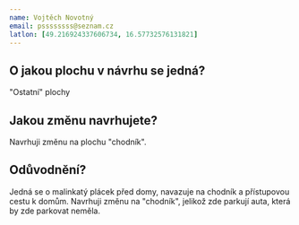 ```yaml
---
name: Vojtěch Novotný
email: pssssssss@seznam.cz
latlon: [49.216924337606734, 16.57732576131821]
---
```


## O jakou plochu v návrhu se jedná?

"Ostatní" plochy

## Jakou změnu navrhujete?

Navrhuji změnu na plochu "chodník".

## Odůvodnění?

Jedná se o malinkatý plácek před domy, navazuje na chodník a přístupovou cestu k domům. Navrhuji změnu na "chodník", jelikož zde parkují auta, která by zde parkovat neměla. 

